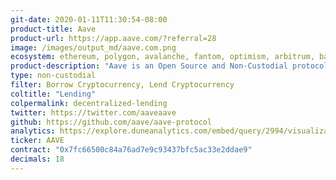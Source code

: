 ```yaml
---
git-date: 2020-01-11T11:30:54-08:00
product-title: Aave
product-url: https://app.aave.com/?referral=28
image: /images/output_md/aave.com.png
ecosystem: ethereum, polygon, avalanche, fantom, optimism, arbitrum, base, gnosis, metis
product-description: "Aave is an Open Source and Non-Custodial protocol that let you earn interest on deposits & borrow assets on multiple chains. [Aave Protocol - Innovative DeFi Lending, interview with the founder](/aave)"
type: non-custodial
filter: Borrow Cryptocurrency, Lend Cryptocurrency
coltitle: "Lending"
colpermalink: decentralized-lending
twitter: https://twitter.com/aaveaave
github: https://github.com/aave/aave-protocol
analytics: https://explore.duneanalytics.com/embed/query/2994/visualization/5785?api_key=cfEgS6JlBVrEyXOohUjIXgxJysh3lJv6nObbnnoy
ticker: AAVE
contract: "0x7fc66500c84a76ad7e9c93437bfc5ac33e2ddae9"
decimals: 18
---
```

